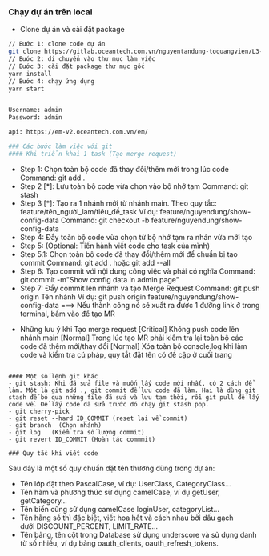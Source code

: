 ### Chạy dự án trên local

- Clone dự án và cài đặt package
```sh
// Bước 1: clone code dự án
git clone https://gitlab.oceantech.com.vn/nguyentandung-toquangvien/L3-PreProject
// Bước 2: di chuyển vào thư mục làm việc
// Bước 3: cài đặt package thư mục gốc
yarn install
// Bước 4: chạy ứng dụng
yarn start


Username: admin
Password: admin

api: https://em-v2.oceantech.com.vn/em/

### Các bước làm việc với git
#### Khi triển khai 1 task (Tạo merge request)
```
- Step 1: Chọn toàn bộ code đã thay đổi/thêm mới trong lúc code
Command: git add .
- Step 2 [*]: Lưu toàn bộ code vừa chọn vào bộ nhớ tạm
Command: git stash
- Step 3 [*]: Tạo ra 1 nhánh mới từ nhánh main. Theo quy tắc: feature/tên_người_lam/tiêu_đề_task
Ví dụ: feature/nguyendung/show-config-data
Command: git checkout -b feature/nguyendung/show-config-data
- Step 4: Đẩy toàn bộ code vừa chọn từ bộ nhớ tạm ra nhán vừa mới tạo
- Step 5: (Optional: Tiến hành viết code cho task của mình)
- Step 5.1: Chọn toàn bộ code đã thay đổi/thêm mới để chuẩn bị tạo commit
Command: git add . hoặc git add --all
- Step 6: Tạo commit với nội dung công việc và phải có nghĩa
Command: git commit -m"Show config data in admin page"
- Step 7: Đẩy commit lên nhánh và tạo Merge Request 
Command: git push origin Tên nhánh
Ví dụ: git push origin feature/nguyendung/show-config-data
===> Nếu thành công nó sẽ xuất ra được 1 đường link ở trong terminal, bấm vào để tạo MR

* Những lưu ý khi Tạo merge request
[Critical] Không push code lên nhánh main
[Normal] Trong lúc tạo MR phải kiểm tra lại toàn bộ các code đã thêm mới/thay đổi
[Normal] Xóa toàn bộ console.log khi làm code và kiểm tra cú pháp, quy tắt đặt tên có đề cập ở cuối trang
```

#### Một số lệnh git khác
- git stash: Khi đã sửa file và muốn lấy code mới nhất, có 2 cách để làm. Một là git add ., git commit để lưu code đã làm. Hai là dùng git stash để bỏ qua những file đã sửa và lưu tạm thời, rồi git pull để lấy code về. Để lấy code đã sửa trước đó chạy git stash pop.
- git cherry-pick 
- git reset --hard ID_COMMIT (reset lại về commit)
- git branch  (Chọn nhánh)
- git log   (Kiểm tra số lượng commit)
- git revert ID_COMMIT (Hoàn tác commmit)

### Quy tắc khi viết code
```
Sau đây là một số quy chuẩn đặt tên thường dùng trong dự án:
- Tên lớp đặt theo PascalCase, ví dụ: UserClass, CategoryClass…
- Tên hàm và phương thức sử dụng camelCase, ví dụ getUser, getCategory…
- Tên biến cũng sử dụng camelCase loginUser, categoryList…
- Tên hằng số thì đặc biệt, viết hoa hết và cách nhau bởi dấu gạch dưới DISCOUNT_PERCENT, LIMIT_RATE…
- Tên bảng, tên cột trong Database sử dụng underscore và sử dụng danh từ số nhiều, ví dụ bảng oauth_clients, oauth_refresh_tokens.
